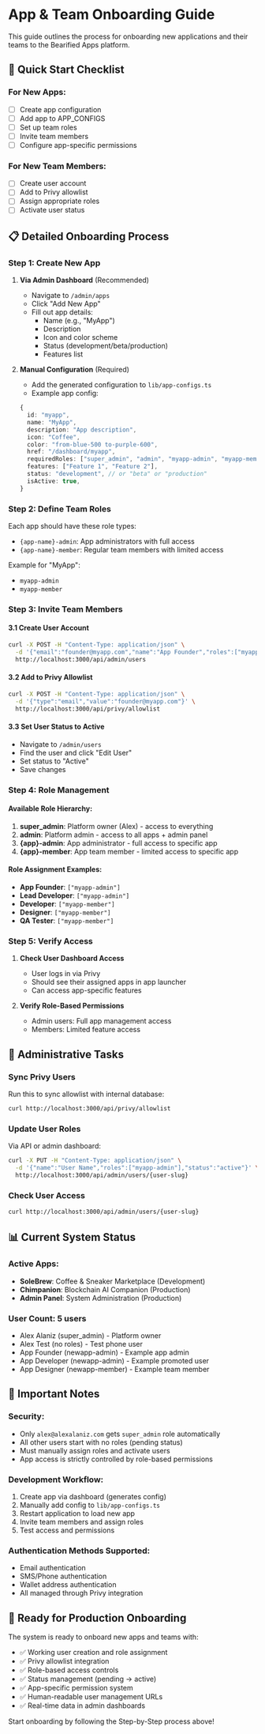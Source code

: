 # App & Team Onboarding Guide

This guide outlines the process for onboarding new applications and their teams to the Bearified Apps platform.

## 🚀 Quick Start Checklist

### For New Apps:
- [ ] Create app configuration 
- [ ] Add app to APP_CONFIGS
- [ ] Set up team roles
- [ ] Invite team members
- [ ] Configure app-specific permissions

### For New Team Members:
- [ ] Create user account
- [ ] Add to Privy allowlist
- [ ] Assign appropriate roles
- [ ] Activate user status

## 📋 Detailed Onboarding Process

### Step 1: Create New App

1. **Via Admin Dashboard** (Recommended)
   - Navigate to `/admin/apps`
   - Click "Add New App"
   - Fill out app details:
     - Name (e.g., "MyApp")
     - Description
     - Icon and color scheme
     - Status (development/beta/production)
     - Features list

2. **Manual Configuration** (Required)
   - Add the generated configuration to `lib/app-configs.ts`
   - Example app config:
   ```typescript
   {
     id: "myapp",
     name: "MyApp", 
     description: "App description",
     icon: "Coffee",
     color: "from-blue-500 to-purple-600",
     href: "/dashboard/myapp",
     requiredRoles: ["super_admin", "admin", "myapp-admin", "myapp-member"],
     features: ["Feature 1", "Feature 2"],
     status: "development", // or "beta" or "production"
     isActive: true,
   }
   ```

### Step 2: Define Team Roles

Each app should have these role types:
- `{app-name}-admin`: App administrators with full access
- `{app-name}-member`: Regular team members with limited access

Example for "MyApp":
- `myapp-admin`
- `myapp-member`

### Step 3: Invite Team Members

#### 3.1 Create User Account
```bash
curl -X POST -H "Content-Type: application/json" \
  -d '{"email":"founder@myapp.com","name":"App Founder","roles":["myapp-admin"]}' \
  http://localhost:3000/api/admin/users
```

#### 3.2 Add to Privy Allowlist
```bash
curl -X POST -H "Content-Type: application/json" \
  -d '{"type":"email","value":"founder@myapp.com"}' \
  http://localhost:3000/api/privy/allowlist
```

#### 3.3 Set User Status to Active
- Navigate to `/admin/users`
- Find the user and click "Edit User"
- Set status to "Active"
- Save changes

### Step 4: Role Management

#### Available Role Hierarchy:
1. **super_admin**: Platform owner (Alex) - access to everything
2. **admin**: Platform admin - access to all apps + admin panel
3. **{app}-admin**: App administrator - full access to specific app
4. **{app}-member**: App team member - limited access to specific app

#### Role Assignment Examples:
- **App Founder**: `["myapp-admin"]`
- **Lead Developer**: `["myapp-admin"]` 
- **Developer**: `["myapp-member"]`
- **Designer**: `["myapp-member"]`
- **QA Tester**: `["myapp-member"]`

### Step 5: Verify Access

1. **Check User Dashboard Access**
   - User logs in via Privy
   - Should see their assigned apps in app launcher
   - Can access app-specific features

2. **Verify Role-Based Permissions**
   - Admin users: Full app management access
   - Members: Limited feature access

## 🔧 Administrative Tasks

### Sync Privy Users
Run this to sync allowlist with internal database:
```bash
curl http://localhost:3000/api/privy/allowlist
```

### Update User Roles
Via API or admin dashboard:
```bash
curl -X PUT -H "Content-Type: application/json" \
  -d '{"name":"User Name","roles":["myapp-admin"],"status":"active"}' \
  http://localhost:3000/api/admin/users/{user-slug}
```

### Check User Access
```bash
curl http://localhost:3000/api/admin/users/{user-slug}
```

## 📊 Current System Status

### Active Apps:
- **SoleBrew**: Coffee & Sneaker Marketplace (Development)
- **Chimpanion**: Blockchain AI Companion (Production)
- **Admin Panel**: System Administration (Production)

### User Count: 5 users
- Alex Alaniz (super_admin) - Platform owner
- Alex Test (no roles) - Test phone user  
- App Founder (newapp-admin) - Example app admin
- App Developer (newapp-admin) - Example promoted user
- App Designer (newapp-member) - Example team member

## 🚨 Important Notes

### Security:
- Only `alex@alexalaniz.com` gets `super_admin` role automatically
- All other users start with no roles (pending status)
- Must manually assign roles and activate users
- App access is strictly controlled by role-based permissions

### Development Workflow:
1. Create app via dashboard (generates config)
2. Manually add config to `lib/app-configs.ts`
3. Restart application to load new app
4. Invite team members and assign roles
5. Test access and permissions

### Authentication Methods Supported:
- Email authentication
- SMS/Phone authentication  
- Wallet address authentication
- All managed through Privy integration

## 🎯 Ready for Production Onboarding

The system is ready to onboard new apps and teams with:
- ✅ Working user creation and role assignment
- ✅ Privy allowlist integration
- ✅ Role-based access controls
- ✅ Status management (pending → active)
- ✅ App-specific permission system
- ✅ Human-readable user management URLs
- ✅ Real-time data in admin dashboards

Start onboarding by following the Step-by-Step process above!